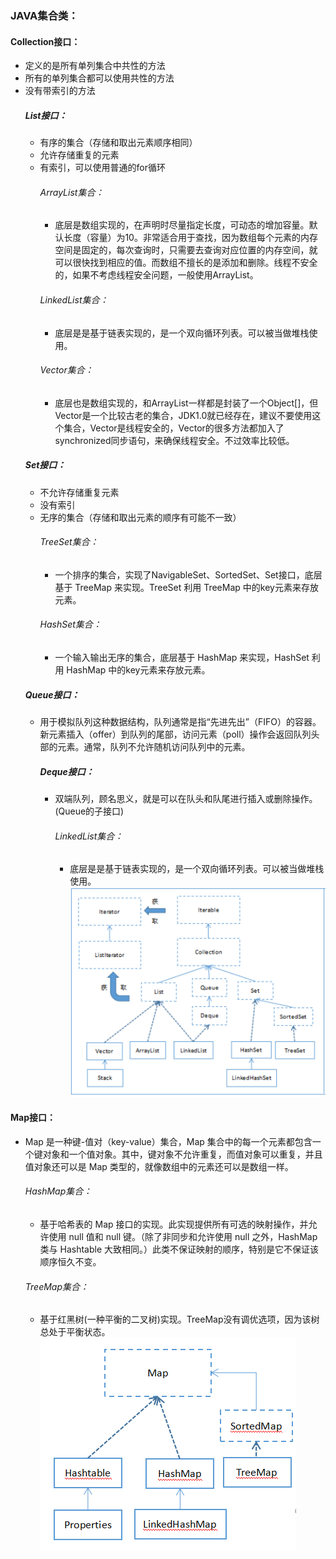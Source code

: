 ### JAVA集合类：

#### Collection接口：
* 定义的是所有单列集合中共性的方法
* 所有的单列集合都可以使用共性的方法
* 没有带索引的方法
    ##### List接口：
    * 有序的集合（存储和取出元素顺序相同）
    * 允许存储重复的元素
    * 有索引，可以使用普通的for循环
        ###### ArrayList集合：
        * 底层是数组实现的，在声明时尽量指定长度，可动态的增加容量。默认长度（容量）为10。非常适合用于查找，因为数组每个元素的内存空间是固定的，每次查询时，只需要去查询对应位置的内存空间，就可以很快找到相应的值。而数组不擅长的是添加和删除。线程不安全的，如果不考虑线程安全问题，一般使用ArrayList。
        ###### LinkedList集合：
        * 底层是是基于链表实现的，是一个双向循环列表。可以被当做堆栈使用。
        ###### Vector集合：
        * 底层也是数组实现的，和ArrayList一样都是封装了一个Object[]，但Vector是一个比较古老的集合，JDK1.0就已经存在，建议不要使用这个集合，Vector是线程安全的，Vector的很多方法都加入了synchronized同步语句，来确保线程安全。不过效率比较低。
    ##### Set接口：
    * 不允许存储重复元素
    * 没有索引
    * 无序的集合（存储和取出元素的顺序有可能不一致）
        ###### TreeSet集合：
        * 一个排序的集合，实现了NavigableSet、SortedSet、Set接口，底层基于 TreeMap 来实现。TreeSet 利用 TreeMap 中的key元素来存放元素。
        ###### HashSet集合：
        * 一个输入输出无序的集合，底层基于 HashMap 来实现，HashSet 利用 HashMap 中的key元素来存放元素。
    ##### Queue接口：
    * 用于模拟队列这种数据结构，队列通常是指“先进先出”（FIFO）的容器。新元素插入（offer）到队列的尾部，访问元素（poll）操作会返回队列头部的元素。通常，队列不允许随机访问队列中的元素。
        ##### Deque接口：
        * 双端队列，顾名思义，就是可以在队头和队尾进行插入或删除操作。(Queue的子接口)
            ###### LinkedList集合：
            * 底层是是基于链表实现的，是一个双向循环列表。可以被当做堆栈使用。
![Collection](https://raw.githubusercontent.com/JackyST0/Java-Technology-Stack/master/%E7%9B%B8%E5%85%B3%E5%9B%BE%E7%89%87/Collection%E6%8E%A5%E5%8F%A3.png)

#### Map接口：
* Map 是一种键-值对（key-value）集合，Map 集合中的每一个元素都包含一个键对象和一个值对象。其中，键对象不允许重复，而值对象可以重复，并且值对象还可以是 Map 类型的，就像数组中的元素还可以是数组一样。
    ###### HashMap集合：
    * 基于哈希表的 Map 接口的实现。此实现提供所有可选的映射操作，并允许使用 null 值和 null 键。（除了非同步和允许使用 null 之外，HashMap 类与 Hashtable 大致相同。）此类不保证映射的顺序，特别是它不保证该顺序恒久不变。
    ###### TreeMap集合：
    * 基于红黑树(一种平衡的二叉树)实现。TreeMap没有调优选项，因为该树总处于平衡状态。
![Map](https://raw.githubusercontent.com/JackyST0/Java-Technology-Stack/master/%E7%9B%B8%E5%85%B3%E5%9B%BE%E7%89%87/Map%E6%8E%A5%E5%8F%A3.png)


